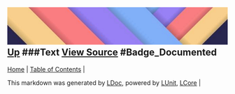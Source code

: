 ![](../Content/LDoc-banner-small.png "")
[Up](Text.md)
###Text
[View Source](Text.md)
#Badge_Documented
---

[Home](../../README.md) | [Table of Contents](../../TableOfContents.md) | 


This markdown was generated by [LDoc](https://github.com/CodeSingularity/LDoc), powered by [LUnit](https://github.com/CodeSingularity/LUnit), [LCore](https://github.com/CodeSingularity/LCore) | 

